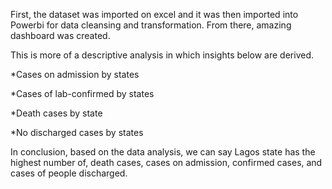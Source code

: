 First, the dataset was imported on excel and it was then imported into Powerbi for data cleansing and transformation. From there, amazing dashboard was created.

This is more of a descriptive analysis in which insights below are derived.

*Cases on admission by states

*Cases of lab-confirmed by states

*Death cases by state

*No discharged cases by states

In conclusion, based on the data analysis, we can say Lagos state has the highest number of, death cases, cases on admission, confirmed cases, and cases of people discharged.



